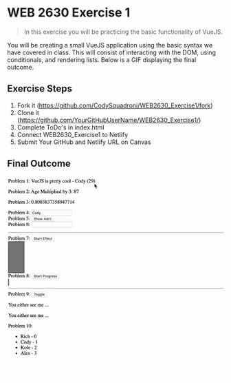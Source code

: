 # WEB 2630 Exercise 1
> In this exercise you will be practicing the basic functionality of VueJS.

You will be creating a small VueJS application using the basic syntax we have covered in class. This will consist of interacting with the DOM, using conditionals, and rendering lists. Below is a GIF displaying the final outcome.

## Exercise Steps

1. Fork it (<https://github.com/CodySquadroni/WEB2630_Exercise1/fork>)
2. Clone it (<https://github.com/YourGitHubUserName/WEB2630_Exercise1/>)
3. Complete ToDo's in index.html
4. Connect WEB2630_Exercise1 to Netlify
5. Submit Your GitHub and Netlify URL on Canvas

## Final Outcome

![](Exercise1_Finished.gif)